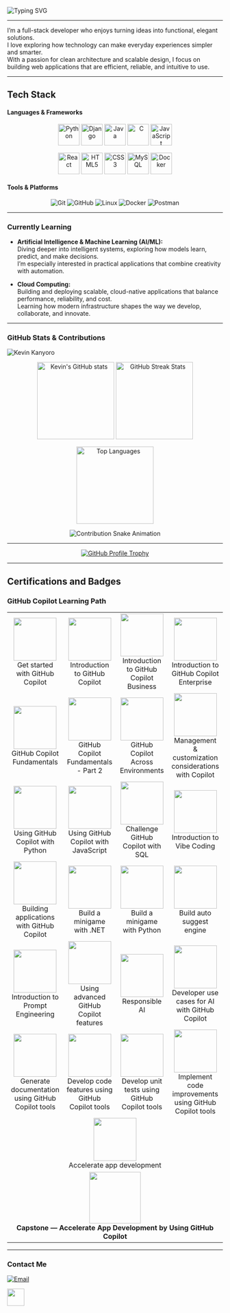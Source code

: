 ![Typing SVG](https://readme-typing-svg.herokuapp.com?font=JetBrains+Mono&size=28&duration=2000&pause=500&color=007BFF&center=true&vCenter=true&width=600&lines=Hi+👋;I'm+Kevin+Kanyoro;Full-Stack+Developer)

---

I’m a full-stack developer who enjoys turning ideas into functional, elegant solutions.  
I love exploring how technology can make everyday experiences simpler and smarter.  
With a passion for clean architecture and scalable design, I focus on building web applications that are efficient, reliable, and intuitive to use.  

---

## Tech Stack

#### Languages & Frameworks
<p align="center">
  <img src="https://cdn.jsdelivr.net/gh/devicons/devicon/icons/python/python-original.svg" width="50" height="50" title="Python"/>
  <img src="https://cdn.jsdelivr.net/gh/devicons/devicon/icons/django/django-plain.svg" width="50" height="50" title="Django"/>
  <img src="https://cdn.jsdelivr.net/gh/devicons/devicon/icons/java/java-original.svg" width="50" height="50" title="Java"/>
  <img src="https://cdn.jsdelivr.net/gh/devicons/devicon/icons/c/c-original.svg" width="50" height="50" title="C"/>
  <img src="https://cdn.jsdelivr.net/gh/devicons/devicon/icons/javascript/javascript-original.svg" width="50" height="50" title="JavaScript"/>
</p>

<p align="center">
  <img src="https://cdn.jsdelivr.net/gh/devicons/devicon/icons/react/react-original.svg" width="50" height="50" title="React"/>
  <img src="https://cdn.jsdelivr.net/gh/devicons/devicon/icons/html5/html5-original.svg" width="50" height="50" title="HTML5"/>
  <img src="https://cdn.jsdelivr.net/gh/devicons/devicon/icons/css3/css3-original.svg" width="50" height="50" title="CSS3"/>
  <img src="https://cdn.jsdelivr.net/gh/devicons/devicon/icons/mysql/mysql-original.svg" width="50" height="50" title="MySQL"/>
  <img src="https://cdn.jsdelivr.net/gh/devicons/devicon/icons/docker/docker-original.svg" width="50" height="50" title="Docker"/>
</p>

#### Tools & Platforms
<p align="center">
  <img src="https://img.shields.io/badge/Git-F05032?style=for-the-badge&logo=git&logoColor=white" alt="Git"/>
  <img src="https://img.shields.io/badge/GitHub-181717?style=for-the-badge&logo=github&logoColor=white" alt="GitHub"/>
  <img src="https://img.shields.io/badge/Linux-FCC624?style=for-the-badge&logo=linux&logoColor=black" alt="Linux"/>
  <img src="https://img.shields.io/badge/Docker-2496ED?style=for-the-badge&logo=docker&logoColor=white" alt="Docker"/>
  <img src="https://img.shields.io/badge/Postman-FF6C37?style=for-the-badge&logo=postman&logoColor=white" alt="Postman"/>
</p>

---

### Currently Learning
- **Artificial Intelligence & Machine Learning (AI/ML):**  
  Diving deeper into intelligent systems, exploring how models learn, predict, and make decisions.  
  I’m especially interested in practical applications that combine creativity with automation.

- **Cloud Computing:**  
  Building and deploying scalable, cloud-native applications that balance performance, reliability, and cost.  
  Learning how modern infrastructure shapes the way we develop, collaborate, and innovate.

---

### GitHub Stats & Contributions
<p align="left"> 
  <img src="https://komarev.com/ghpvc/?username=KanyoroBebo&label=Profile%20views&color=0e75b6&style=flat" alt="Kevin Kanyoro" /> 
</p>

<p align="center">
  <img src="https://github-readme-stats.vercel.app/api?username=KanyoroBebo&show_icons=true&theme=tokyonight&hide_border=true" alt="Kevin's GitHub stats" height="180em"/>
  <img src="https://github-readme-streak-stats.herokuapp.com/?user=KanyoroBebo&theme=tokyonight&hide_border=true" alt="GitHub Streak Stats" height="180em"/>
</p>

<p align="center">
  <img src="https://github-readme-stats.vercel.app/api/top-langs/?username=KanyoroBebo&layout=compact&theme=tokyonight&hide_border=true" alt="Top Languages" height="180em"/>
</p>

<p align="center">
  <img src="https://raw.githubusercontent.com/KanyoroBebo/snk/output/github-contribution-grid-snake-dark.svg" alt="Contribution Snake Animation"/>
</p>

---

<p align="center">
  <a href="https://github.com/ryo-ma/github-profile-trophy">
    <img src="https://github-profile-trophy.vercel.app/?username=KanyoroBebo&theme=algolia&no-bg=true&margin-w=10&margin-h=10" alt="GitHub Profile Trophy" />
  </a>
</p>

---

## Certifications and Badges
### GitHub Copilot Learning Path

<table align="center">
  <tr>
    <td align="center" width="200">
      <a href="https://learn.microsoft.com/api/achievements/share/en-us/Kanyoro-7177/2D77DLUV?sharingId=2701D08453C419EF">
        <img src="https://learn.microsoft.com/training/achievements/generic-badge.svg" width="100"/>
      </a><br/>Get started with GitHub Copilot
    </td>
    <td align="center" width="200">
      <a href="https://learn.microsoft.com/api/achievements/share/en-us/Kanyoro-7177/8Z3T98UW?sharingId=2701D08453C419EF">
        <img src="https://learn.microsoft.com/training/achievements/generic-badge.svg" width="100"/>
      </a><br/>Introduction to GitHub Copilot
    </td>
    <td align="center" width="200">
      <a href="https://learn.microsoft.com/api/achievements/share/en-us/Kanyoro-7177/URCCRJR3?sharingId=2701D08453C419EF">
        <img src="https://learn.microsoft.com/training/achievements/generic-badge.svg" width="100"/>
      </a><br/>Introduction to GitHub Copilot Business
    </td>
    <td align="center" width="200">
      <a href="https://learn.microsoft.com/api/achievements/share/en-us/Kanyoro-7177/H7UU7LJ8?sharingId=2701D08453C419EF">
        <img src="https://learn.microsoft.com/training/achievements/generic-badge.svg" width="100"/>
      </a><br/>Introduction to GitHub Copilot Enterprise
    </td>
  </tr>

  <tr>
    <td align="center" width="200">
      <a href="https://learn.microsoft.com/api/achievements/share/en-us/Kanyoro-7177/JUBB6GVT?sharingId=2701D08453C419EF">
        <img src="https://learn.microsoft.com/training/achievements/intro-github-copilot.svg" width="100"/>
      </a><br/>GitHub Copilot Fundamentals
    </td>
    <td align="center" width="200">
      <a href="https://learn.microsoft.com/api/achievements/share/en-us/Kanyoro-7177/D9KKUPBJ?sharingId=2701D08453C419EF">
        <img src="https://learn.microsoft.com/training/achievements/intro-github-copilot.svg" width="100"/>
      </a><br/>GitHub Copilot Fundamentals - Part 2
    </td>
    <td align="center" width="200">
      <a href="https://learn.microsoft.com/api/achievements/share/en-us/Kanyoro-7177/NV88AGTF?sharingId=2701D08453C419EF">
        <img src="https://learn.microsoft.com/training/achievements/generic-badge.svg" width="100"/>
      </a><br/>GitHub Copilot Across Environments
    </td>
    <td align="center" width="200">
      <a href="https://learn.microsoft.com/api/achievements/share/en-us/Kanyoro-7177/3A99XFJH?sharingId=2701D08453C419EF">
        <img src="https://learn.microsoft.com/training/achievements/generic-badge.svg" width="100"/>
      </a><br/>Management & customization considerations with Copilot
    </td>
  </tr>

  <tr>
    <td align="center" width="200">
      <a href="https://learn.microsoft.com/api/achievements/share/en-us/Kanyoro-7177/8Z337MMW?sharingId=2701D08453C419EF">
        <img src="https://learn.microsoft.com/training/achievements/generic-badge.svg" width="100"/>
      </a><br/>Using GitHub Copilot with Python
    </td>
    <td align="center" width="200">
      <a href="https://learn.microsoft.com/api/achievements/share/en-us/Kanyoro-7177/URCCXJ73?sharingId=2701D08453C419EF">
        <img src="https://learn.microsoft.com/training/achievements/generic-badge.svg" width="100"/>
      </a><br/>Using GitHub Copilot with JavaScript
    </td>
    <td align="center" width="200">
      <a href="https://learn.microsoft.com/api/achievements/share/en-us/Kanyoro-7177/9Y6KYFJU?sharingId=2701D08453C419EF">
        <img src="https://learn.microsoft.com/training/achievements/generic-badge.svg" width="100"/>
      </a><br/>Challenge GitHub Copilot with SQL
    </td>
    <td align="center" width="200">
      <a href="https://learn.microsoft.com/api/achievements/share/en-us/Kanyoro-7177/ZBA3HYQ2?sharingId=2701D08453C419EF">
        <img src="https://learn.microsoft.com/training/achievements/generic-badge.svg" width="100"/>
      </a><br/>Introduction to Vibe Coding
    </td>
  </tr>

  <tr>
    <td align="center" width="200">
      <a href="https://learn.microsoft.com/api/achievements/share/en-us/Kanyoro-7177/9Y64G3KU?sharingId=2701D08453C419EF">
        <img src="https://learn.microsoft.com/training/achievements/generic-badge.svg" width="100"/>
      </a><br/>Building applications with GitHub Copilot
    </td>
    <td align="center" width="200">
      <a href="https://learn.microsoft.com/api/achievements/share/en-us/Kanyoro-7177/URCF7E23?sharingId=2701D08453C419EF">
        <img src="https://learn.microsoft.com/training/achievements/generic-badge.svg" width="100"/>
      </a><br/>Build a minigame with .NET
    </td>
    <td align="center" width="200">
      <a href="https://learn.microsoft.com/api/achievements/share/en-us/Kanyoro-7177/FM8WEFBX?sharingId=2701D08453C419EF">
        <img src="https://learn.microsoft.com/training/achievements/generic-badge.svg" width="100"/>
      </a><br/>Build a minigame with Python
    </td>
    <td align="center" width="200">
      <a href="https://learn.microsoft.com/api/achievements/share/en-us/Kanyoro-7177/ZBAE7NK2?sharingId=2701D08453C419EF">
        <img src="https://learn.microsoft.com/training/achievements/generic-badge.svg" width="100"/>
      </a><br/>Build auto suggest engine
    </td>
  </tr>

  <tr>
    <td align="center" width="200">
      <a href="https://learn.microsoft.com/api/achievements/share/en-us/Kanyoro-7177/ZBAY7GH2?sharingId=2701D08453C419EF">
        <img src="https://learn.microsoft.com/training/achievements/generic-badge.svg" width="100"/>
      </a><br/>Introduction to Prompt Engineering
    </td>
    <td align="center" width="200">
      <a href="https://learn.microsoft.com/api/achievements/share/en-us/Kanyoro-7177/JUBB5PXT?sharingId=2701D08453C419EF">
        <img src="https://learn.microsoft.com/training/achievements/generic-badge.svg" width="100"/>
      </a><br/>Using advanced GitHub Copilot features
    </td>
    <td align="center" width="200">
      <a href="https://learn.microsoft.com/api/achievements/share/en-us/Kanyoro-7177/4GEYVC7K?sharingId=2701D08453C419EF">
        <img src="https://learn.microsoft.com/training/achievements/generic-badge.svg" width="100"/>
      </a><br/>Responsible AI
    </td>
    <td align="center" width="200">
      <a href="https://learn.microsoft.com/api/achievements/share/en-us/Kanyoro-7177/NV88VWWF?sharingId=2701D08453C419EF">
        <img src="https://learn.microsoft.com/training/achievements/generic-badge.svg" width="100"/>
      </a><br/>Developer use cases for AI with GitHub Copilot
    </td>
  </tr>

  <tr>
    <td align="center" width="200">
      <a href="https://learn.microsoft.com/api/achievements/share/en-us/Kanyoro-7177/9Y66RVCU?sharingId=2701D08453C419EF">
        <img src="https://learn.microsoft.com/training/achievements/generic-badge.svg" width="100"/>
      </a><br/>Generate documentation using GitHub Copilot tools
    </td>
    <td align="center" width="200">
      <a href="https://learn.microsoft.com/api/achievements/share/en-us/Kanyoro-7177/H7UUZ5W8?sharingId=2701D08453C419EF">
        <img src="https://learn.microsoft.com/training/achievements/generic-badge.svg" width="100"/>
      </a><br/>Develop code features using GitHub Copilot tools
    </td>
    <td align="center" width="200">
      <a href="https://learn.microsoft.com/api/achievements/share/en-us/Kanyoro-7177/2D77JR2V?sharingId=2701D08453C419EF">
        <img src="https://learn.microsoft.com/training/achievements/generic-badge.svg" width="100"/>
      </a><br/>Develop unit tests using GitHub Copilot tools
    </td>
    <td align="center" width="200">
      <a href="https://learn.microsoft.com/api/achievements/share/en-us/Kanyoro-7177/4GEECDGK?sharingId=2701D08453C419EF">
        <img src="https://learn.microsoft.com/training/achievements/generic-badge.svg" width="100"/>
      </a><br/>Implement code improvements using GitHub Copilot tools
    </td>
  </tr>

  <tr>
    <td align="center" colspan="4">
      <a href="https://learn.microsoft.com/api/achievements/share/en-us/Kanyoro-7177/7KY92VDZ?sharingId=2701D08453C419EF">
        <img src="https://learn.microsoft.com/training/achievements/generic-badge.svg" width="100"/>
      </a><br/>Accelerate app development
    </td>
  </tr>

  <tr>
    <td align="center" colspan="4">
      <a href="https://learn.microsoft.com/api/achievements/share/en-us/Kanyoro-7177/XQNNPAEY?sharingId=2701D08453C419EF">
        <img src="https://learn.microsoft.com/training/achievements/generic-trophy.svg" width="120"/>
      </a><br/>
      <b>Capstone — Accelerate App Development by Using GitHub Copilot</b>
    </td>
  </tr>
</table>


---

### Contact Me
[![Email](https://img.shields.io/badge/Email-red?style=flat&logo=gmail)](mailto:kevinkanyoro06@gmail.com)

<a href="https://www.linkedin.com/in/kevin-kanyoro-815601305/" target="_blank">
  <img src="https://cdn.jsdelivr.net/gh/devicons/devicon/icons/linkedin/linkedin-original.svg" width="40" height="40"/>
</a> 

